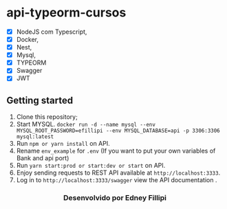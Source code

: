 # api-typeorm-cursos

- [x] NodeJS com Typescript,
- [x] Docker,
- [x] Nest,
- [x] Mysql,
- [x] TYPEORM
- [x] Swagger
- [x] JWT

## Getting started

1. Clone this repository;<br />
2. Start MYSQL. `docker run -d --name mysql --env MYSQL_ROOT_PASSWORD=efillipi --env MYSQL_DATABASE=api -p 3306:3306 mysql:latest`<br />
3. Run `npm or yarn install` on API.<br />
4. Rename `env_example` for `.env` (If you want to put your own variables of Bank and api port)
5. Run `yarn start:prod or start:dev or start` on API.<br />
6. Enjoy sending requests to REST API available at `http://localhost:3333`.<br />
7. Log in to `http://localhost:3333/swagger` view the API documentation .<br />

<h3 align="center">Desenvolvido por  Edney Fillipi </h3>
